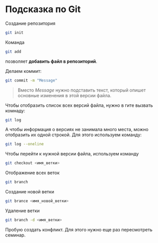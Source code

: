 # Подсказка по Git

Создание репозитория
```sh
git init
```

Команда 
```sh
git add
```
позволяет **добавить файл в репозиторий**.


Делаем коммит:
```sh
git commit -m "Message"
```
>Вместо *Message* нужно подставить текст, который опишет основные изменения в этой версии файла.


Чтобы отобразить список всех версий файла, нужно в гите вызвать комнаду:
```sh
git log
```
А чтобы информация о версиях не занимала много места, можно отобразить их одной строкой. Для этого используем команду:
```sh
git log --oneline
```
Чтобы перейти к нужной версии файла, используем команду
```sh
git checkout <имя_ветки>
```

Отображение всех веток
```sh
git branch
```

Создание новой ветки
```sh
git brance <имя_новой_ветки>
```

Удаление ветки
```sh
git branch -d <имя_ветки>
```

Пробую создать конфликт.
Для этого нужно еще раз пересмотреть семинар.
